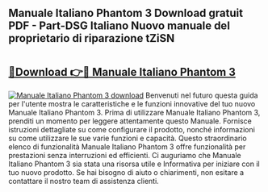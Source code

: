 ## Manuale Italiano Phantom 3 Download gratuit PDF - Part-DSG Italiano Nuovo manuale del proprietario di riparazione tZiSN

# <h2><a href="http://df9fi4.blite.top/?on=Manuale+Italiano+Phantom+3">🔗Download 👉🔴 Manuale Italiano Phantom 3</a></h2>

[![Manuale Italiano Phantom 3 download](https://i.imgur.com/lujVjoI.png)](http://df9fi4.blite.top/?on=Manuale+Italiano+Phantom+3)
Benvenuti nel futuro questa guida per l'utente mostra le caratteristiche e le funzioni innovative del tuo nuovo Manuale Italiano Phantom 3. Prima di utilizzare Manuale Italiano Phantom 3, prenditi un momento per leggere attentamente questo Manuale. Fornisce istruzioni dettagliate su come configurare il prodotto, nonché informazioni su come utilizzare le sue varie funzioni e capacità. Questo straordinario elenco di funzionalità Manuale Italiano Phantom 3 offre funzionalità per prestazioni senza interruzioni ed efficienti. Ci auguriamo che Manuale Italiano Phantom 3 sia stata una risorsa utile e Informativa per iniziare con il tuo nuovo prodotto. Se hai bisogno di aiuto o chiarimenti, non esitare a contattare il nostro team di assistenza clienti.
